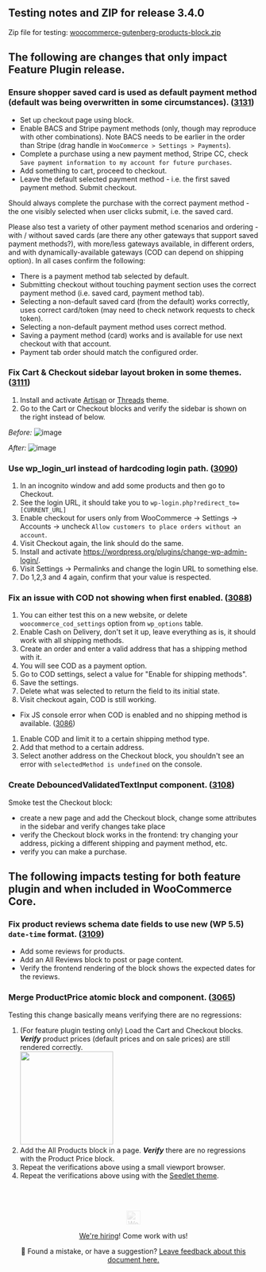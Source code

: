 ## Testing notes and ZIP for release 3.4.0

Zip file for testing: [woocommerce-gutenberg-products-block.zip](https://github.com/woocommerce/woocommerce-gutenberg-products-block/files/5220435/woocommerce-gutenberg-products-block.zip)

## The following are changes that only impact Feature Plugin release.

### Ensure shopper saved card is used as default payment method (default was being overwritten in some circumstances). ([3131](https://github.com/woocommerce/woocommerce-gutenberg-products-block/pull/3131))

- Set up checkout page using block.
- Enable BACS and Stripe payment methods (only, though may reproduce with other combinations). Note BACS needs to be earlier in the order than Stripe (drag handle in `WooCommerce > Settings > Payments`).
- Complete a purchase using a new payment method, Stripe CC, check `Save payment information to my account for future purchases`.
- Add something to cart, proceed to checkout.
- Leave the default selected payment method - i.e. the first saved payment method. Submit checkout.

Should always complete the purchase with the correct payment method - the one visibly selected when user clicks submit, i.e. the saved card.

Please also test a variety of other payment method scenarios and ordering - with / without saved cards (are there any other gateways that support saved payment methods?), with more/less gateways available, in different orders, and with dynamically-available gateways (COD can depend on shipping option). In all cases confirm the following:

- There is a payment method tab selected by default.
- Submitting checkout without touching payment section uses the correct payment method (i.e. saved card, payment method tab).
- Selecting a non-default saved card (from the default) works correctly, uses correct card/token (may need to check network requests to check token).
- Selecting a non-default payment method uses correct method.
- Saving a payment method (card) works and is available for use next checkout with that account.
- Payment tab order should match the configured order.

### Fix Cart & Checkout sidebar layout broken in some themes. ([3111](https://github.com/woocommerce/woocommerce-gutenberg-products-block/pull/3111))

1. Install and activate [Artisan](https://woocommerce.com/products/artisan/) or [Threads](https://woocommerce.com/products/threads/) theme.
2. Go to the Cart or Checkout blocks and verify the sidebar is shown on the right instead of below.

_Before:_
![image](https://user-images.githubusercontent.com/3616980/92132121-0ab46e00-ee07-11ea-8418-0cd59b3b2d04.png)

_After:_
![image](https://user-images.githubusercontent.com/3616980/92132043-f2dcea00-ee06-11ea-895b-afda511e36f8.png)


### Use wp_login_url instead of hardcoding login path. ([3090](https://github.com/woocommerce/woocommerce-gutenberg-products-block/pull/3090))

1. In an incognito window and add some products and then go to Checkout.
2. See the login URL, it should take you to `wp-login.php?redirect_to=[CURRENT_URL]`
3. Enable checkout for users only from WooCommerce -> Settings -> Accounts -> uncheck `Allow customers to place orders without an account`.
4. Visit Checkout again, the link should do the same.
5. Install and activate https://wordpress.org/plugins/change-wp-admin-login/.
6. Visit Settings -> Permalinks and change the login URL to something else.
7. Do 1,2,3 and 4 again, confirm that your value is respected.

### Fix an issue with COD not showing when first enabled. ([3088](https://github.com/woocommerce/woocommerce-gutenberg-products-block/pull/3088))

1. You can either test this on a new website, or delete `woocommerce_cod_settings` option from `wp_options` table.
2. Enable Cash on Delivery, don't set it up, leave everything as is, it should work with all shipping methods.
3. Create an order and enter a valid address that has a shipping method with it.
4. You will see COD as a payment option.
5. Go to COD settings, select a value for "Enable for shipping methods".
6. Save the settings.
7. Delete what was selected to return the field to its initial state.
8. Visit checkout again, COD is still working.

- Fix JS console error when COD is enabled and no shipping method is available. ([3086](https://github.com/woocommerce/woocommerce-gutenberg-products-block/pull/3086))

1. Enable COD and limit it to a certain shipping method type.
2. Add that method to a certain address.
3. Select another address on the Checkout block, you shouldn't see an error with `selectedMethod is undefined` on the console.

### Create DebouncedValidatedTextInput component. ([3108](https://github.com/woocommerce/woocommerce-gutenberg-products-block/pull/3108))

Smoke test the Checkout block:

* create a new page and add the Checkout block, change some attributes in the sidebar and verify changes take place
* verify the Checkout block works in the frontend: try changing your address, picking a different shipping and payment method, etc.
* verify you can make a purchase.

## The following impacts testing for both feature plugin and when included in WooCommerce Core.

### Fix product reviews schema date fields to use new (WP 5.5) `date-time` format. ([3109](https://github.com/woocommerce/woocommerce-gutenberg-products-block/pull/3109))

- Add some reviews for products.
- Add an All Reviews block to post or page content.
- Verify the frontend rendering of the block shows the expected dates for the reviews.

### Merge ProductPrice atomic block and component. ([3065](https://github.com/woocommerce/woocommerce-gutenberg-products-block/pull/3065))

Testing this change basically means verifying there are no regressions:

1. (For feature plugin testing only) Load the Cart and Checkout blocks. **_Verify_** product prices (default prices and on sale prices) are still rendered correctly.<br><img src="https://user-images.githubusercontent.com/3616980/91466321-3d9eb500-e88f-11ea-9a69-554c149a4163.png" alt="" width="187" />
2. Add the All Products block in a page. **_Verify_** there are no regressions with the Product Price block.
3. Repeat the verifications above using a small viewport browser.
4. Repeat the verifications above using with the [Seedlet theme](https://wordpress.org/themes/seedlet/).

<!-- FEEDBACK --><br/><br/><p align="center"><a href="https://woocommerce.com/"><img src="https://woocommerce.com/wp-content/themes/woo/images/logo-woocommerce@2x.png" alt="WooCommerce" height="28px" style="filter: grayscale(100%);opacity: 0.2;" /></a></p><p align="center"><a href="https://woocommerce.com/careers/">We're hiring</a>! Come work with us!</p><p align="center">🐞 Found a mistake, or have a suggestion? <a href="https://github.com/woocommerce/woocommerce-gutenberg-products-block/issues/new?assignees=&labels=type%3A+documentation&template=--doc-feedback.md&title=Feedback%20on%20`./docs/testing/releases/340.md`">Leave feedback about this document here.</a></p><!-- /FEEDBACK -->

